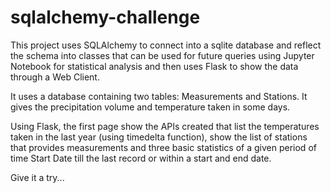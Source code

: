 # sqlalchemy-challenge

This project uses SQLAlchemy to connect into a sqlite database and reflect the schema into classes that can be used for future queries using Jupyter Notebook for statistical analysis and then uses Flask to show the data through a Web Client.

It uses a database containing two tables: Measurements and Stations. It gives the precipitation volume and temperature taken in some days.

Using Flask, the first page show the APIs created that list the temperatures taken in the last year (using timedelta function), show the list of stations that provides measurements and three basic statistics of a given period of time Start Date till the last record or within a start and end date.

Give it a try...


